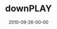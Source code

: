 ---
layout: message
category: message
series: "PLAY"
title: "downPLAY"
date: 2010-09-26-00-00
message_id: 639
sc-permalink-url: "http://soundcloud.com/crdschurch/downplay"
audio: "http://s3.amazonaws.com/crossroads-media/messages/audio/downplay.mp3"
audio-duration: "39:03"
description: "Jenny Baker talks about the importance of rest."
video: "http://s3.amazonaws.com/crossroads-media/messages/video/downplay.mp4"
video-duration: "39:08"
yt-embed-url: "//www.youtube.com/embed/zttlsJOW2QY"
video-image: "http://s3.amazonaws.com/crossroads-media/images/downplay_still.jpg"
tag: 
 - baker
 - tome
 - play
 - rest
 - sabbath
explicit: false
---